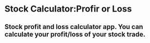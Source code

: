 # Stock Calculator:Profir or Loss
## Stock profit and loss calculator app. You can calculate your profit/loss of your stock trade.
